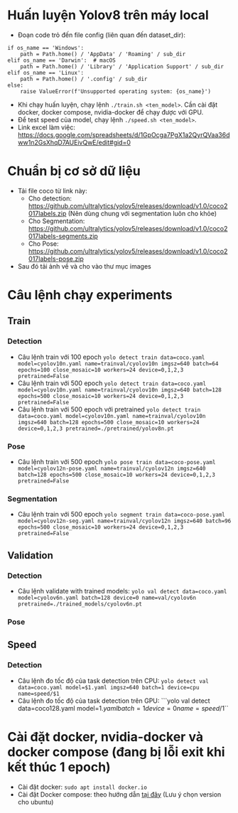 <!---# Ultralytics YOLO 🚀, AGPL-3.0 license
# COCO 2017 dataset http://cocodataset.org by Microsoft
# Example usage: yolo train data=coco.yaml
# parent
# ├── ultralytics
# └── datasets
#     └── coco  ← downloads here (20.1 GB)-->
# Huấn luyện Yolov8 trên máy local

- Đoạn code trỏ đến file config (liên quan đến dataset_dir):
```
if os_name == 'Windows':
    path = Path.home() / 'AppData' / 'Roaming' / sub_dir
elif os_name == 'Darwin':  # macOS
    path = Path.home() / 'Library' / 'Application Support' / sub_dir
elif os_name == 'Linux':
    path = Path.home() / '.config' / sub_dir
else:
    raise ValueError(f'Unsupported operating system: {os_name}')
```
- Khi chạy huấn luyện, chạy lệnh ```./train.sh <ten_model>```. Cần cài đặt docker, docker compose, nvidia-docker để chạy được với GPU.
- Để test speed của model, chạy lệnh ```./speed.sh <ten_model>```.
- Link excel làm việc: https://docs.google.com/spreadsheets/d/1GpOcga7PgX1a2QyrQVaa36dww1n2GsXhqD7AUEivQwE/edit#gid=0

# Chuẩn bị cơ sở dữ liệu
- Tải file coco từ link này:
    - Cho detection: https://github.com/ultralytics/yolov5/releases/download/v1.0/coco2017labels.zip (Nên dùng chung với segmentation luôn cho khỏe)
    - Cho Segmentation: https://github.com/ultralytics/yolov5/releases/download/v1.0/coco2017labels-segments.zip
    - Cho Pose: https://github.com/ultralytics/yolov5/releases/download/v1.0/coco2017labels-pose.zip
- Sau đó tải ảnh về và cho vào thư mục images

# Câu lệnh chạy experiments
## Train
### Detection
- Câu lệnh train với 100 epoch
```yolo detect train data=coco.yaml model=cyolov10n.yaml name=trainval/cyolov10n imgsz=640 batch=64 epochs=100 close_mosaic=10 workers=24 device=0,1,2,3 pretrained=False```
- Câu lệnh train với 500 epoch
```yolo detect train data=coco.yaml model=cyolov10n.yaml name=trainval/cyolov10n imgsz=640 batch=128 epochs=500 close_mosaic=10 workers=24 device=0,1,2,3 pretrained=False```
- Câu lệnh train với 500 epoch với pretrained
```yolo detect train data=coco.yaml model=cyolov10n.yaml name=trainval/cyolov10n imgsz=640 batch=128 epochs=500 close_mosaic=10 workers=24 device=0,1,2,3 pretrained=./pretrained/yolov8n.pt```
### Pose
- Câu lệnh train với 500 epoch
```yolo pose train data=coco-pose.yaml model=cyolov12n-pose.yaml name=trainval/cyolov12n imgsz=640 batch=128 epochs=500 close_mosaic=10 workers=24 device=0,1,2,3 pretrained=False```
### Segmentation
- Câu lệnh train với 500 epoch
```yolo segment train data=coco-pose.yaml model=cyolov12n-seg.yaml name=trainval/cyolov12n imgsz=640 batch=96 epochs=500 close_mosaic=10 workers=24 device=0,1,2,3 pretrained=False```

## Validation
### Detection
- Câu lệnh validate with trained models:
```yolo val detect data=coco.yaml model=cyolov6n.yaml batch=128 device=0 name=val/cyolov6n pretrained=./trained_models/cyolov6n.pt```
### Pose


## Speed
### Detection
- Câu lệnh đo tốc độ của task detection trên CPU:
```yolo detect val data=coco.yaml model=$1.yaml imgsz=640 batch=1 device=cpu name=speed/$1```
- Câu lệnh đo tốc độ của task detection trên GPU:
```yolo val detect data=coco128.yaml model=$1.yaml batch=1 device=0 name=speed/$1``

# Cài đặt docker, nvidia-docker và docker compose (đang bị lỗi exit khi kết thúc 1 epoch)
- Cài đặt docker: ```sudo apt install docker.io```
- Cài đặt Docker compose: theo hướng dẫn [tại đây](https://www.digitalocean.com/community/tutorials/how-to-install-and-use-docker-compose-on-ubuntu-22-04) (Lưu ý chọn version cho ubuntu)